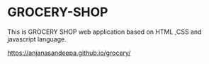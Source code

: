 # GROCERY-SHOP
This is GROCERY SHOP web application based on HTML ,CSS and javascript language. 

https://anjanasandeepa.github.io/grocery/
